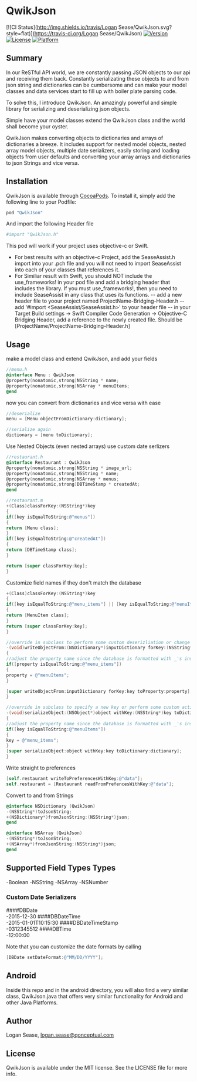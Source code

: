 # QwikJson

[![CI Status](http://img.shields.io/travis/Logan Sease/QwikJson.svg?style=flat)](https://travis-ci.org/Logan Sease/QwikJson)
[![Version](https://img.shields.io/cocoapods/v/QwikJson.svg?style=flat)](http://cocoapods.org/pods/QwikJson)
[![License](https://img.shields.io/cocoapods/l/QwikJson.svg?style=flat)](http://cocoapods.org/pods/QwikJson)
[![Platform](https://img.shields.io/cocoapods/p/QwikJson.svg?style=flat)](http://cocoapods.org/pods/QwikJson)

## Summary
In our ReSTful API world, we are constantly passing JSON objects to our api and receiving them back. Constantly serializating these objects to and from json string and dictionaries can be cumbersome and can make your model classes and data services start to fill up with boiler plate parsing code.

To solve this, I introduce QwikJson. An amazingly powerful and simple library for serializing and deserializing json objects.

Simple have your model classes extend the QwikJson class and the world shall become your oyster.

QwikJson makes converting objects to dictionaries and arrays of dictionaries a breeze. It includes support for nested model objects, nested array model objects, multiple date serializers, easily storing and loading objects from user defaults and converting your array arrays and dictionaries to json Strings and vice versa.


## Installation

QwikJson is available through [CocoaPods](http://cocoapods.org). To install
it, simply add the following line to your Podfile:

```ruby
pod "QwikJson"
```

And import the following Header file
```ruby
#import "QwikJson.h"
```

This pod will work if your project uses objective-c or Swift.
- For best results with an objective-c Project, add the SeaseAssist.h import into your .pch file and you will not need to import SeaseAssist into each of your classes that references it.
- For Similiar result with Swift, you should NOT include the use_frameworks! in your pod file and add a bridging header that includes the library. If you must use_frameworks!, then you need to include SeaseAssist in any class that uses its functions.
-- add a new header file to yoour project named ProjectName-Bridging-Header.h
-- add '#import <SeaseAssist/SeaseAssist.h>' to your header file
-- in your Target Build settings -> Swift Compiler Code Generation -> Objective-C Bridging Header, add a reference to the newly created file. Should be [ProjectName/ProjectName-Bridging-Header.h]

## Usage

make a model class and extend QwikJson, and add your fields
```objective-c
//menu.h
@interface Menu : QwikJson
@property(nonatomic,strong)NSString * name;
@property(nonatomic,strong)NSArray * menuItems;
@end
```

now you can convert from dictionaries and vice versa with ease
```objective-c
//deserialize
menu = [Menu objectFromDictionary:dictionary];

//serialize again
dictionary = [menu toDictionary];
```

Use Nested Objects (even nested arrays) use custom date serlizers
```objective-c
//restaurant.h
@interface Restaurant : QwikJson
@property(nonatomic,strong)NSString * image_url;
@property(nonatomic,strong)NSString * name;
@property(nonatomic,strong)NSArray * menus;
@property(nonatomic,strong)DBTimeStamp * createdAt;
@end

//restaurant.m
+(Class)classForKey:(NSString*)key
{
if([key isEqualToString:@"menus"])
{
return [Menu class];
}
if([key isEqualToString:@"createdAt"])
{
return [DBTimeStamp class];
}

return [super classForKey:key];
}

```

Customize field names if they don't match the database
```objective-c
+(Class)classForKey:(NSString*)key
{
if([key isEqualToString:@"menu_items"] || [key isEqualToString:@"menuItems"])
{
return [MenuItem class];
}
return [super classForKey:key];
}

//override in subclass to perform some custom deserizliation or change property keys
-(void)writeObjectFrom:(NSDictionary*)inputDictionary forKey:(NSString*)key toProperty:(NSString*)property
{
//adjust the property name since the database is formatted with _'s instead of camel case
if([property isEqualToString:@"menu_items"])
{
property = @"menuItems";
}

[super writeObjectFrom:inputDictionary forKey:key toProperty:property];
}

//override in subclass to specify a new key or perform some custom action on serialize
-(void)serializeObject:(NSObject*)object withKey:(NSString*)key toDictionary:(NSMutableDictionary*)dictionary
{
//adjust the property name since the database is formatted with _'s instead of camel case
if([key isEqualToString:@"menuItems"])
{
key = @"menu_items";
}
[super serializeObject:object withKey:key toDictionary:dictionary];
}
```

Write straight to preferences
```objective-c
[self.restaurant writeToPreferencesWithKey:@"data"];
self.restaurant = [Restaurant readFromPrefencesWithKey:@"data"];
```

Convert to and from Strings
```objective-c
@interface NSDictionary (QwikJson)
-(NSString*)toJsonString;
+(NSDictionary*)fromJsonString:(NSString*)json;
@end

@interface NSArray (QwikJson)
-(NSString*)toJsonString;
+(NSArray*)fromJsonString:(NSString*)json;
@end
```


## Supported Field Types Types
-Boolean
-NSString
-NSArray
-NSNumber

### Custom Date Serializers
####DBDate            
-2015-12-30
####DBDateTime        
-2015-01-01T10:15:30 
####DBDateTimeStamp   
-0312345512
####DBTime            
-12:00:00

Note that you can customize the date formats by calling
```objective-c
[DBDate setDateFormat:@"MM/DD/YYYY"];
```

## Android

Inside this repo and in the android directory, you will also find a very similar class, QwikJson.java that offers very similar functionality for Android and other Java Platforms.

## Author

Logan Sease, logan.sease@qonceptual.com

## License

QwikJson is available under the MIT license. See the LICENSE file for more info.
